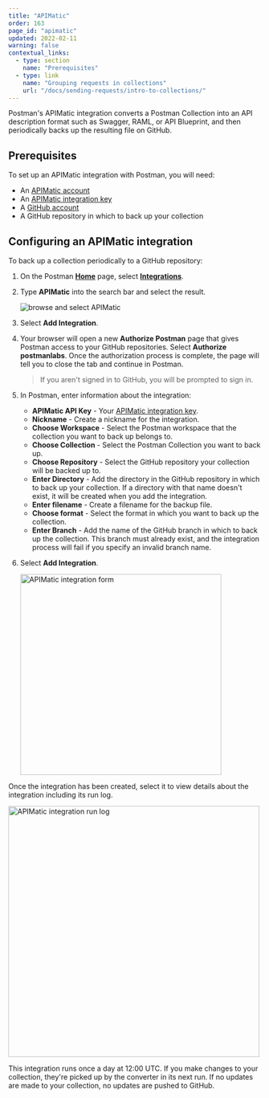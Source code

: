 ```yaml
---
title: "APIMatic"
order: 163
page_id: "apimatic"
updated: 2022-02-11
warning: false
contextual_links:
  - type: section
    name: "Prerequisites"
  - type: link
    name: "Grouping requests in collections"
    url: "/docs/sending-requests/intro-to-collections/"
---
```


Postman's APIMatic integration converts a Postman Collection into an API description format such as Swagger, RAML, or API Blueprint, and then periodically backs up the resulting file on GitHub.

## Prerequisites

To set up an APIMatic integration with Postman, you will need:

* An [APIMatic account](https://www.apimatic.io/account/register)
* An [APIMatic integration key](https://docs.apimatic.io/manage-apis/get-api-keys/)
* A [GitHub account](https://github.com/)
* A GitHub repository in which to back up your collection

## Configuring an APIMatic integration

To back up a collection periodically to a GitHub repository:

1. On the Postman **[Home](https://go.postman.co/home)** page, select **[Integrations](https://go.postman.co/integrations)**.
1. Type **APIMatic** into the search bar and select the result.

    ![browse and select APIMatic](https://assets.postman.com/postman-docs/apimatic-browse-all.jpg)

1. Select **Add Integration**.
1. Your browser will open a new **Authorize Postman** page that gives Postman access to your GitHub repositories. Select **Authorize postmanlabs**. Once the authorization process is complete, the page will tell you to close the tab and continue in Postman.

    > If you aren't signed in to GitHub, you will be prompted to sign in.

1. In Postman, enter information about the integration:
    * **APIMatic API Key** - Your [APIMatic integration key](https://docs.apimatic.io/manage-apis/get-api-keys/).
    * **Nickname** - Create a nickname for the integration.
    * **Choose Workspace** - Select the Postman workspace that the collection you want to back up belongs to.
    * **Choose Collection** - Select the Postman Collection you want to back up.
    * **Choose Repository** - Select the GitHub repository your collection will be backed up to.
    * **Enter Directory** - Add the directory in the GitHub repository in which to back up your collection. If a directory with that name doesn't exist, it will be created when you add the integration.
    * **Enter filename** - Create a filename for the backup file.
    * **Choose format** - Select the format in which you want to back up the collection.
    * **Enter Branch** - Add the name of the GitHub branch in which to back up the collection. This branch must already exist, and the integration process will fail if you specify an invalid branch name.
1. Select **Add Integration**.

    <img alt="APIMatic integration form" src="https://assets.postman.com/postman-docs/apimatic-save-config-v9.jpg" width="400px"/>

Once the integration has been created, select it to view details about the integration including its run log.

<img alt="APIMatic integration run log" src="https://assets.postman.com/postman-docs/apimatic-run-log-v9.jpg" width="500px"/>

This integration runs once a day at 12:00 UTC. If you make changes to your collection, they're picked up by the converter in its next run. If no updates are made to your collection, no updates are pushed to GitHub.
